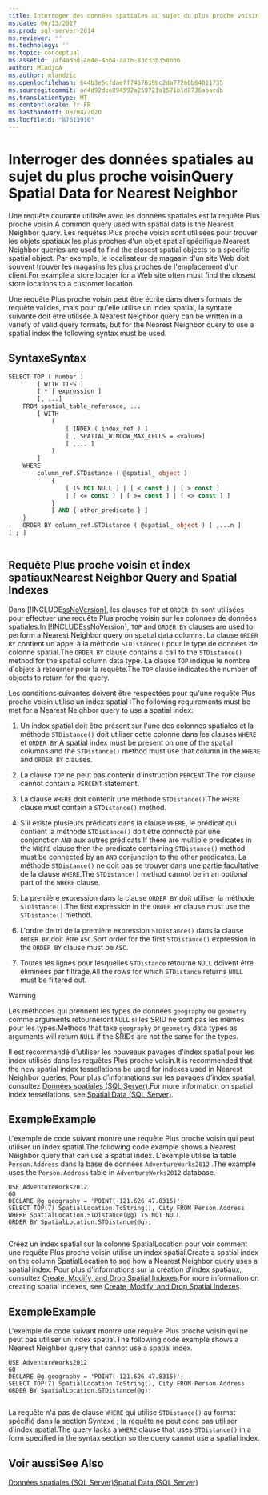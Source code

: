 ```yaml
---
title: Interroger des données spatiales au sujet du plus proche voisin | Microsoft Docs
ms.date: 06/13/2017
ms.prod: sql-server-2014
ms.reviewer: ''
ms.technology: ''
ms.topic: conceptual
ms.assetid: 7af4ad5d-484e-45b4-aa16-83c33b358bb6
author: MladjoA
ms.author: mlandzic
ms.openlocfilehash: 644b3e5cfdaeff7457639bc2da77260b64011735
ms.sourcegitcommit: ad4d92dce894592a259721a1571b1d8736abacdb
ms.translationtype: MT
ms.contentlocale: fr-FR
ms.lasthandoff: 08/04/2020
ms.locfileid: "87613910"
---
```

# <a name="query-spatial-data-for-nearest-neighbor"></a><span data-ttu-id="70190-102">Interroger des données spatiales au sujet du plus proche voisin</span><span class="sxs-lookup"><span data-stu-id="70190-102">Query Spatial Data for Nearest Neighbor</span></span>
  <span data-ttu-id="70190-103">Une requête courante utilisée avec les données spatiales est la requête Plus proche voisin.</span><span class="sxs-lookup"><span data-stu-id="70190-103">A common query used with spatial data is the Nearest Neighbor query.</span></span> <span data-ttu-id="70190-104">Les requêtes Plus proche voisin sont utilisées pour trouver les objets spatiaux les plus proches d'un objet spatial spécifique.</span><span class="sxs-lookup"><span data-stu-id="70190-104">Nearest Neighbor queries are used to find the closest spatial objects to a specific spatial object.</span></span> <span data-ttu-id="70190-105">Par exemple, le localisateur de magasin d'un site Web doit souvent trouver les magasins les plus proches de l'emplacement d'un client.</span><span class="sxs-lookup"><span data-stu-id="70190-105">For example a store locater for a Web site often must find the closest store locations to a customer location.</span></span>  
  
 <span data-ttu-id="70190-106">Une requête Plus proche voisin peut être écrite dans divers formats de requête valides, mais pour qu'elle utilise un index spatial, la syntaxe suivante doit être utilisée.</span><span class="sxs-lookup"><span data-stu-id="70190-106">A Nearest Neighbor query can be written in a variety of valid query formats, but for the Nearest Neighbor query to use a spatial index the following syntax must be used.</span></span>  
  
## <a name="syntax"></a><span data-ttu-id="70190-107">Syntaxe</span><span class="sxs-lookup"><span data-stu-id="70190-107">Syntax</span></span>  
  
```vb  
SELECT TOP ( number )  
        [ WITH TIES ]  
        [ * | expression ]   
        [, ...]  
    FROM spatial_table_reference, ...   
        [ WITH   
            (   
                [ INDEX ( index_ref ) ]   
                [ , SPATIAL_WINDOW_MAX_CELLS = <value>]   
                [ ,... ]   
            )   
        ]  
    WHERE   
        column_ref.STDistance ( @spatial_ object )   
            {   
                [ IS NOT NULL ] | [ < const ] | [ > const ]   
                | [ <= const ] | [ >= const ] | [ <> const ] ]   
            }  
            [ AND { other_predicate } ]   
    }  
    ORDER BY column_ref.STDistance ( @spatial_ object ) [ ,...n ]  
[ ; ]  
  
```  
  
## <a name="nearest-neighbor-query-and-spatial-indexes"></a><span data-ttu-id="70190-108">Requête Plus proche voisin et index spatiaux</span><span class="sxs-lookup"><span data-stu-id="70190-108">Nearest Neighbor Query and Spatial Indexes</span></span>  
 <span data-ttu-id="70190-109">Dans [!INCLUDE[ssNoVersion](../../includes/ssnoversion-md.md)], les clauses `TOP` et `ORDER BY` sont utilisées pour effectuer une requête Plus proche voisin sur les colonnes de données spatiales.</span><span class="sxs-lookup"><span data-stu-id="70190-109">In [!INCLUDE[ssNoVersion](../../includes/ssnoversion-md.md)], `TOP` and `ORDER BY` clauses are used to perform a Nearest Neighbor query on spatial data columns.</span></span> <span data-ttu-id="70190-110">La clause `ORDER BY` contient un appel à la méthode `STDistance()` pour le type de données de colonne spatial.</span><span class="sxs-lookup"><span data-stu-id="70190-110">The `ORDER BY` clause contains a call to the `STDistance()` method for the spatial column data type.</span></span> <span data-ttu-id="70190-111">La clause `TOP` indique le nombre d'objets à retourner pour la requête.</span><span class="sxs-lookup"><span data-stu-id="70190-111">The `TOP` clause indicates the number of objects to return for the query.</span></span>  
  
 <span data-ttu-id="70190-112">Les conditions suivantes doivent être respectées pour qu'une requête Plus proche voisin utilise un index spatial :</span><span class="sxs-lookup"><span data-stu-id="70190-112">The following requirements must be met for a Nearest Neighbor query to use a spatial index:</span></span>  
  
1.  <span data-ttu-id="70190-113">Un index spatial doit être présent sur l'une des colonnes spatiales et la méthode `STDistance()` doit utiliser cette colonne dans les clauses `WHERE` et `ORDER BY`.</span><span class="sxs-lookup"><span data-stu-id="70190-113">A spatial index must be present on one of the spatial columns and the `STDistance()` method must use that column in the `WHERE` and `ORDER BY` clauses.</span></span>  
  
2.  <span data-ttu-id="70190-114">La clause `TOP` ne peut pas contenir d'instruction `PERCENT`.</span><span class="sxs-lookup"><span data-stu-id="70190-114">The `TOP` clause cannot contain a `PERCENT` statement.</span></span>  
  
3.  <span data-ttu-id="70190-115">La clause `WHERE` doit contenir une méthode `STDistance()`.</span><span class="sxs-lookup"><span data-stu-id="70190-115">The `WHERE` clause must contain a `STDistance()` method.</span></span>  
  
4.  <span data-ttu-id="70190-116">S'il existe plusieurs prédicats dans la clause `WHERE`, le prédicat qui contient la méthode `STDistance()` doit être connecté par une conjonction `AND` aux autres prédicats.</span><span class="sxs-lookup"><span data-stu-id="70190-116">If there are multiple predicates in the `WHERE` clause then the predicate containing `STDistance()` method must be connected by an `AND` conjunction to the other predicates.</span></span> <span data-ttu-id="70190-117">La méthode `STDistance()` ne doit pas se trouver dans une partie facultative de la clause `WHERE`.</span><span class="sxs-lookup"><span data-stu-id="70190-117">The `STDistance()` method cannot be in an optional part of the `WHERE` clause.</span></span>  
  
5.  <span data-ttu-id="70190-118">La première expression dans la clause `ORDER BY` doit utiliser la méthode `STDistance()`.</span><span class="sxs-lookup"><span data-stu-id="70190-118">The first expression in the `ORDER BY` clause must use the `STDistance()` method.</span></span>  
  
6.  <span data-ttu-id="70190-119">L'ordre de tri de la première expression `STDistance()` dans la clause `ORDER BY` doit être `ASC`.</span><span class="sxs-lookup"><span data-stu-id="70190-119">Sort order for the first `STDistance()` expression in the `ORDER BY` clause must be `ASC`.</span></span>  
  
7.  <span data-ttu-id="70190-120">Toutes les lignes pour lesquelles `STDistance` retourne `NULL` doivent être éliminées par filtrage.</span><span class="sxs-lookup"><span data-stu-id="70190-120">All the rows for which `STDistance` returns `NULL` must be filtered out.</span></span>  
  
> [!WARNING]  
>  <span data-ttu-id="70190-121">Les méthodes qui prennent les types de données `geography` ou `geometry` comme arguments retourneront `NULL` si les SRID ne sont pas les mêmes pour les types.</span><span class="sxs-lookup"><span data-stu-id="70190-121">Methods that take `geography` or `geometry` data types as arguments will return `NULL` if the SRIDs are not the same for the types.</span></span>  
  
 <span data-ttu-id="70190-122">Il est recommandé d'utiliser les nouveaux pavages d'index spatial pour les index utilisés dans les requêtes Plus proche voisin.</span><span class="sxs-lookup"><span data-stu-id="70190-122">It is recommended that the new spatial index tessellations be used for indexes used in Nearest Neighbor queries.</span></span> <span data-ttu-id="70190-123">Pour plus d’informations sur les pavages d’index spatial, consultez [Données spatiales &#40;SQL Server&#41;](spatial-data-sql-server.md).</span><span class="sxs-lookup"><span data-stu-id="70190-123">For more information on spatial index tessellations, see [Spatial Data &#40;SQL Server&#41;](spatial-data-sql-server.md).</span></span>  
  
## <a name="example"></a><span data-ttu-id="70190-124">Exemple</span><span class="sxs-lookup"><span data-stu-id="70190-124">Example</span></span>  
 <span data-ttu-id="70190-125">L'exemple de code suivant montre une requête Plus proche voisin qui peut utiliser un index spatial.</span><span class="sxs-lookup"><span data-stu-id="70190-125">The following code example shows a Nearest Neighbor query that can use a spatial index.</span></span> <span data-ttu-id="70190-126">L'exemple utilise la table `Person.Address` dans la base de données `AdventureWorks2012` .</span><span class="sxs-lookup"><span data-stu-id="70190-126">The example uses the `Person.Address` table in `AdventureWorks2012` database.</span></span>  
  
```  
USE AdventureWorks2012  
GO  
DECLARE @g geography = 'POINT(-121.626 47.8315)';  
SELECT TOP(7) SpatialLocation.ToString(), City FROM Person.Address  
WHERE SpatialLocation.STDistance(@g) IS NOT NULL  
ORDER BY SpatialLocation.STDistance(@g);  
  
```  
  
 <span data-ttu-id="70190-127">Créez un index spatial sur la colonne SpatialLocation pour voir comment une requête Plus proche voisin utilise un index spatial.</span><span class="sxs-lookup"><span data-stu-id="70190-127">Create a spatial index on the column SpatialLocation to see how a Nearest Neighbor query uses a spatial index.</span></span> <span data-ttu-id="70190-128">Pour plus d'informations sur la création d'index spatiaux, consultez [Create, Modify, and Drop Spatial Indexes](create-modify-and-drop-spatial-indexes.md).</span><span class="sxs-lookup"><span data-stu-id="70190-128">For more information on creating spatial indexes, see [Create, Modify, and Drop Spatial Indexes](create-modify-and-drop-spatial-indexes.md).</span></span>  
  
## <a name="example"></a><span data-ttu-id="70190-129">Exemple</span><span class="sxs-lookup"><span data-stu-id="70190-129">Example</span></span>  
 <span data-ttu-id="70190-130">L'exemple de code suivant montre une requête Plus proche voisin qui ne peut pas utiliser un index spatial.</span><span class="sxs-lookup"><span data-stu-id="70190-130">The following code example shows a Nearest Neighbor query that cannot use a spatial index.</span></span>  
  
```  
USE AdventureWorks2012  
GO  
DECLARE @g geography = 'POINT(-121.626 47.8315)';  
SELECT TOP(7) SpatialLocation.ToString(), City FROM Person.Address  
ORDER BY SpatialLocation.STDistance(@g);  
  
```  
  
 <span data-ttu-id="70190-131">La requête n'a pas de clause `WHERE` qui utilise `STDistance()` au format spécifié dans la section Syntaxe ; la requête ne peut donc pas utiliser d'index spatial.</span><span class="sxs-lookup"><span data-stu-id="70190-131">The query lacks a `WHERE` clause that uses `STDistance()` in a form specified in the syntax section so the query cannot use a spatial index.</span></span>  
  
## <a name="see-also"></a><span data-ttu-id="70190-132">Voir aussi</span><span class="sxs-lookup"><span data-stu-id="70190-132">See Also</span></span>  
 [<span data-ttu-id="70190-133">Données spatiales &#40;SQL Server&#41;</span><span class="sxs-lookup"><span data-stu-id="70190-133">Spatial Data &#40;SQL Server&#41;</span></span>](spatial-data-sql-server.md)  
  
  
